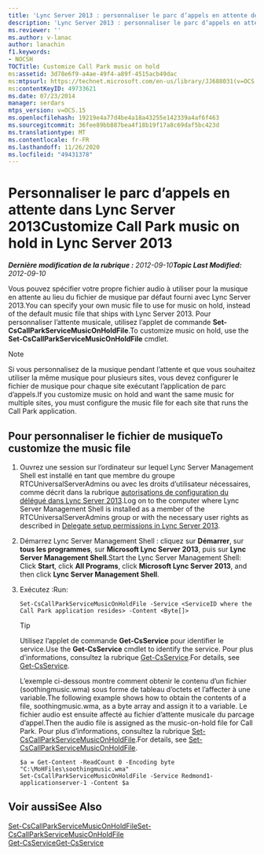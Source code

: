 ```yaml
---
title: 'Lync Server 2013 : personnaliser le parc d’appels en attente de musique'
description: 'Lync Server 2013 : personnaliser le parc d’appels en attente de musique.'
ms.reviewer: ''
ms.author: v-lanac
author: lanachin
f1.keywords:
- NOCSH
TOCTitle: Customize Call Park music on hold
ms:assetid: 3d78e6f9-a4ae-49f4-a89f-4515acb49dac
ms:mtpsurl: https://technet.microsoft.com/en-us/library/JJ688031(v=OCS.15)
ms:contentKeyID: 49733621
ms.date: 07/23/2014
manager: serdars
mtps_version: v=OCS.15
ms.openlocfilehash: 19219e4a77d4be4a18a43255e142339a4af6f463
ms.sourcegitcommit: 36fee89bb887bea4f18b19f17a8c69daf5bc423d
ms.translationtype: MT
ms.contentlocale: fr-FR
ms.lasthandoff: 11/26/2020
ms.locfileid: "49431378"
---
```

# <a name="customize-call-park-music-on-hold-in-lync-server-2013"></a><span data-ttu-id="583cc-103">Personnaliser le parc d’appels en attente dans Lync Server 2013</span><span class="sxs-lookup"><span data-stu-id="583cc-103">Customize Call Park music on hold in Lync Server 2013</span></span>

<div data-xmlns="http://www.w3.org/1999/xhtml">

<div class="topic" data-xmlns="http://www.w3.org/1999/xhtml" data-msxsl="urn:schemas-microsoft-com:xslt" data-cs="https://msdn.microsoft.com/">

<div data-asp="https://msdn2.microsoft.com/asp">



</div>

<div id="mainSection">

<div id="mainBody"><span data-ttu-id="583cc-104">

<span> </span></span><span class="sxs-lookup"><span data-stu-id="583cc-104">

<span> </span></span></span>

<span data-ttu-id="583cc-105">_**Dernière modification de la rubrique :** 2012-09-10_</span><span class="sxs-lookup"><span data-stu-id="583cc-105">_**Topic Last Modified:** 2012-09-10_</span></span>

<span data-ttu-id="583cc-106">Vous pouvez spécifier votre propre fichier audio à utiliser pour la musique en attente au lieu du fichier de musique par défaut fourni avec Lync Server 2013.</span><span class="sxs-lookup"><span data-stu-id="583cc-106">You can specify your own music file to use for music on hold, instead of the default music file that ships with Lync Server 2013.</span></span> <span data-ttu-id="583cc-107">Pour personnaliser l’attente musicale, utilisez l’applet de commande **Set-CsCallParkServiceMusicOnHoldFile**.</span><span class="sxs-lookup"><span data-stu-id="583cc-107">To customize music on hold, use the **Set-CsCallParkServiceMusicOnHoldFile** cmdlet.</span></span>

<div>


> [!NOTE]  
> <span data-ttu-id="583cc-108">Si vous personnalisez de la musique pendant l’attente et que vous souhaitez utiliser la même musique pour plusieurs sites, vous devez configurer le fichier de musique pour chaque site exécutant l’application de parc d’appels.</span><span class="sxs-lookup"><span data-stu-id="583cc-108">If you customize music on hold and want the same music for multiple sites, you must configure the music file for each site that runs the Call Park application.</span></span>



</div>

<div>

## <a name="to-customize-the-music-file"></a><span data-ttu-id="583cc-109">Pour personnaliser le fichier de musique</span><span class="sxs-lookup"><span data-stu-id="583cc-109">To customize the music file</span></span>

1.  <span data-ttu-id="583cc-110">Ouvrez une session sur l’ordinateur sur lequel Lync Server Management Shell est installé en tant que membre du groupe RTCUniversalServerAdmins ou avec les droits d’utilisateur nécessaires, comme décrit dans la rubrique [autorisations de configuration du délégué dans Lync Server 2013](lync-server-2013-delegate-setup-permissions.md).</span><span class="sxs-lookup"><span data-stu-id="583cc-110">Log on to the computer where Lync Server Management Shell is installed as a member of the RTCUniversalServerAdmins group or with the necessary user rights as described in [Delegate setup permissions in Lync Server 2013](lync-server-2013-delegate-setup-permissions.md).</span></span>

2.  <span data-ttu-id="583cc-111">Démarrez Lync Server Management Shell : cliquez sur **Démarrer**, sur **tous les programmes**, sur **Microsoft Lync Server 2013**, puis sur **Lync Server Management Shell**.</span><span class="sxs-lookup"><span data-stu-id="583cc-111">Start the Lync Server Management Shell: Click **Start**, click **All Programs**, click **Microsoft Lync Server 2013**, and then click **Lync Server Management Shell**.</span></span>

3.  <span data-ttu-id="583cc-112">Exécutez :</span><span class="sxs-lookup"><span data-stu-id="583cc-112">Run:</span></span>
    
        Set-CsCallParkServiceMusicOnHoldFile -Service <ServiceID where the Call Park application resides> -Content <Byte[]>
    
    <div>
    

    > [!TIP]  
    > <span data-ttu-id="583cc-113">Utilisez l’applet de commande <STRONG>Get-CsService</STRONG> pour identifier le service.</span><span class="sxs-lookup"><span data-stu-id="583cc-113">Use the <STRONG>Get-CsService</STRONG> cmdlet to identify the service.</span></span> <span data-ttu-id="583cc-114">Pour plus d’informations, consultez la rubrique <A href="https://docs.microsoft.com/powershell/module/skype/Get-CsService">Get-CsService</A>.</span><span class="sxs-lookup"><span data-stu-id="583cc-114">For details, see <A href="https://docs.microsoft.com/powershell/module/skype/Get-CsService">Get-CsService</A>.</span></span>

    
    </div>
    
    <span data-ttu-id="583cc-115">L’exemple ci-dessous montre comment obtenir le contenu d’un fichier (soothingmusic.wma) sous forme de tableau d’octets et l’affecter à une variable.</span><span class="sxs-lookup"><span data-stu-id="583cc-115">The following example shows how to obtain the contents of a file, soothingmusic.wma, as a byte array and assign it to a variable.</span></span> <span data-ttu-id="583cc-116">Le fichier audio est ensuite affecté au fichier d’attente musicale du parcage d’appel.</span><span class="sxs-lookup"><span data-stu-id="583cc-116">Then the audio file is assigned as the music-on-hold file for Call Park.</span></span> <span data-ttu-id="583cc-117">Pour plus d’informations, consultez la rubrique [Set-CsCallParkServiceMusicOnHoldFile](https://docs.microsoft.com/powershell/module/skype/Set-CsCallParkServiceMusicOnHoldFile).</span><span class="sxs-lookup"><span data-stu-id="583cc-117">For details, see [Set-CsCallParkServiceMusicOnHoldFile](https://docs.microsoft.com/powershell/module/skype/Set-CsCallParkServiceMusicOnHoldFile).</span></span>
    
        $a = Get-Content -ReadCount 0 -Encoding byte "C:\MoHFiles\soothingmusic.wma"
        Set-CsCallParkServiceMusicOnHoldFile -Service Redmond1-applicationserver-1 -Content $a

</div>

<div>

## <a name="see-also"></a><span data-ttu-id="583cc-118">Voir aussi</span><span class="sxs-lookup"><span data-stu-id="583cc-118">See Also</span></span>


[<span data-ttu-id="583cc-119">Set-CsCallParkServiceMusicOnHoldFile</span><span class="sxs-lookup"><span data-stu-id="583cc-119">Set-CsCallParkServiceMusicOnHoldFile</span></span>](https://docs.microsoft.com/powershell/module/skype/Set-CsCallParkServiceMusicOnHoldFile)  
[<span data-ttu-id="583cc-120">Get-CsService</span><span class="sxs-lookup"><span data-stu-id="583cc-120">Get-CsService</span></span>](https://docs.microsoft.com/powershell/module/skype/Get-CsService)  
  

<span data-ttu-id="583cc-121"></div>

</div>

<span> </span>

</div>

</div>

</span><span class="sxs-lookup"><span data-stu-id="583cc-121"></div>

</div>

<span> </span>

</div>

</div>

</span></span></div>

